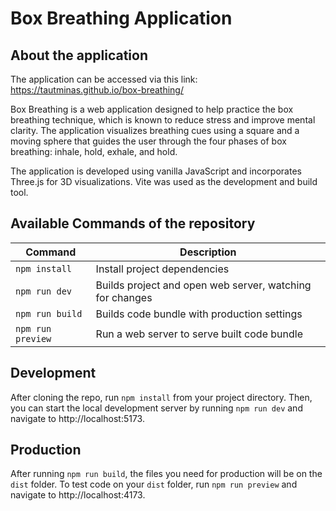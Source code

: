 # Box Breathing Application

## About the application

The application can be accessed via this link: https://tautminas.github.io/box-breathing/

Box Breathing is a web application designed to help practice the box breathing technique, which is known to reduce stress and improve mental clarity. The application visualizes breathing cues using a square and a moving sphere that guides the user through the four phases of box breathing: inhale, hold, exhale, and hold.

The application is developed using vanilla JavaScript and incorporates Three.js for 3D visualizations. Vite was used as the development and build tool.

## Available Commands of the repository

| Command           | Description                                              |
| ----------------- | -------------------------------------------------------- |
| `npm install`     | Install project dependencies                             |
| `npm run dev`     | Builds project and open web server, watching for changes |
| `npm run build`   | Builds code bundle with production settings              |
| `npm run preview` | Run a web server to serve built code bundle              |

## Development

After cloning the repo, run `npm install` from your project directory. Then, you can start the local development server by running `npm run dev` and navigate to http://localhost:5173.

## Production

After running `npm run build`, the files you need for production will be on the `dist` folder. To test code on your `dist` folder, run `npm run preview` and navigate to http://localhost:4173.

